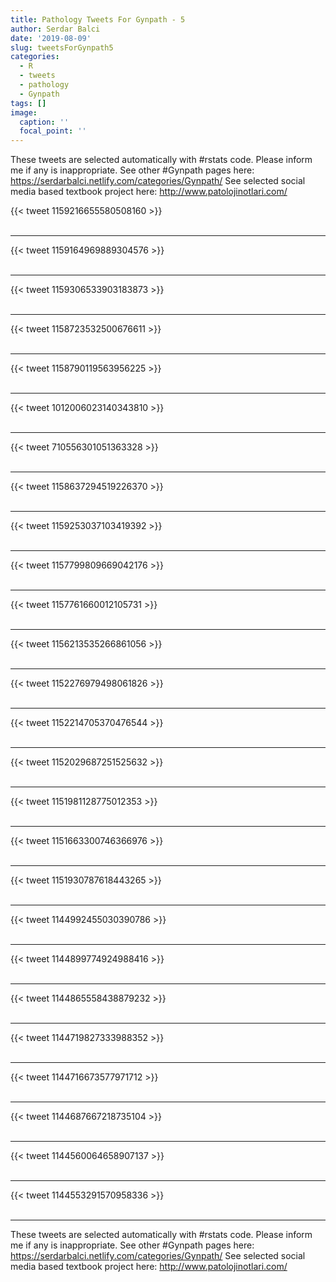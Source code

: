 ```yaml
---
title: Pathology Tweets For Gynpath - 5
author: Serdar Balci
date: '2019-08-09'
slug: tweetsForGynpath5
categories:
  - R
  - tweets
  - pathology
  - Gynpath
tags: []
image:
  caption: ''
  focal_point: ''
---
```



These tweets are selected automatically with #rstats code. Please inform me if any is inappropriate.
See other #Gynpath pages here: https://serdarbalci.netlify.com/categories/Gynpath/ 
See selected social media based textbook project here: http://www.patolojinotlari.com/

{{< tweet 1159216655580508160 >}}
<br>
<br>
<hr>
{{< tweet 1159164969889304576 >}}
<br>
<br>
<hr>
{{< tweet 1159306533903183873 >}}
<br>
<br>
<hr>
{{< tweet 1158723532500676611 >}}
<br>
<br>
<hr>
{{< tweet 1158790119563956225 >}}
<br>
<br>
<hr>
{{< tweet 1012006023140343810 >}}
<br>
<br>
<hr>
{{< tweet 710556301051363328 >}}
<br>
<br>
<hr>
{{< tweet 1158637294519226370 >}}
<br>
<br>
<hr>
{{< tweet 1159253037103419392 >}}
<br>
<br>
<hr>
{{< tweet 1157799809669042176 >}}
<br>
<br>
<hr>
{{< tweet 1157761660012105731 >}}
<br>
<br>
<hr>
{{< tweet 1156213535266861056 >}}
<br>
<br>
<hr>
{{< tweet 1152276979498061826 >}}
<br>
<br>
<hr>
{{< tweet 1152214705370476544 >}}
<br>
<br>
<hr>
{{< tweet 1152029687251525632 >}}
<br>
<br>
<hr>
{{< tweet 1151981128775012353 >}}
<br>
<br>
<hr>
{{< tweet 1151663300746366976 >}}
<br>
<br>
<hr>
{{< tweet 1151930787618443265 >}}
<br>
<br>
<hr>
{{< tweet 1144992455030390786 >}}
<br>
<br>
<hr>
{{< tweet 1144899774924988416 >}}
<br>
<br>
<hr>
{{< tweet 1144865558438879232 >}}
<br>
<br>
<hr>
{{< tweet 1144719827333988352 >}}
<br>
<br>
<hr>
{{< tweet 1144716673577971712 >}}
<br>
<br>
<hr>
{{< tweet 1144687667218735104 >}}
<br>
<br>
<hr>
{{< tweet 1144560064658907137 >}}
<br>
<br>
<hr>
{{< tweet 1144553291570958336 >}}
<br>
<br>
<hr>


These tweets are selected automatically with #rstats code. Please inform me if any is inappropriate.
See other #Gynpath pages here: https://serdarbalci.netlify.com/categories/Gynpath/ 
See selected social media based textbook project here: http://www.patolojinotlari.com/
